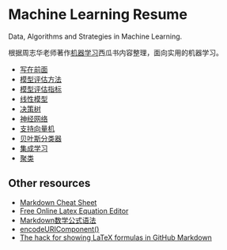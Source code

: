 # Machine Learning Resume

Data, Algorithms and Strategies in Machine Learning.

根据周志华老师著作[机器学习](https://baike.baidu.com/item/%E6%9C%BA%E5%99%A8%E5%AD%A6%E4%B9%A0/23613024)西瓜书内容整理，面向实用的机器学习。

- [写在前面](https://github.com/songchangyi/MachineLearningResume/blob/master/WORD.md)
- [模型评估方法](https://github.com/songchangyi/MachineLearningResume/blob/master/STRA_evaluation_methods.md)
- [模型评估指标](https://github.com/songchangyi/MachineLearningResume/blob/master/STRA_evaluation_metrics.md)
- [线性模型](https://github.com/songchangyi/MachineLearningResume/blob/master/ALGO_linear_model.md)
- [决策树](https://github.com/songchangyi/MachineLearningResume/blob/master/ALGO_decision_tree.md)
- [神经网络](https://github.com/songchangyi/MachineLearningResume/blob/master/ALGO_neural_network.md)
- [支持向量机](https://github.com/songchangyi/MachineLearningResume/blob/master/ALGO_support_vector_machine.md)
- [贝叶斯分类器](https://github.com/songchangyi/MachineLearningResume/blob/master/ALGO_bayes_classifier.md)
- [集成学习](https://github.com/songchangyi/MachineLearningResume/blob/master/ALGO_ensemble_learning.md)
- [聚类](https://github.com/songchangyi/MachineLearningResume/blob/master/ALGO_clustering.md)

## Other resources
- [Markdown Cheat Sheet](https://paperhive.org/help/markdown#images)
- [Free Online Latex Equation Editor](http://www.sciweavers.org/free-online-latex-equation-editor)
- [Markdown数学公式语法](https://www.jianshu.com/p/e74eb43960a1)
- [encodeURIComponent()](https://developer.mozilla.org/en-US/docs/Web/JavaScript/Reference/Global_Objects/encodeURIComponent)
- [The hack for showing LaTeX formulas in GitHub Markdown](https://alexanderrodin.com/github-latex-markdown/)
